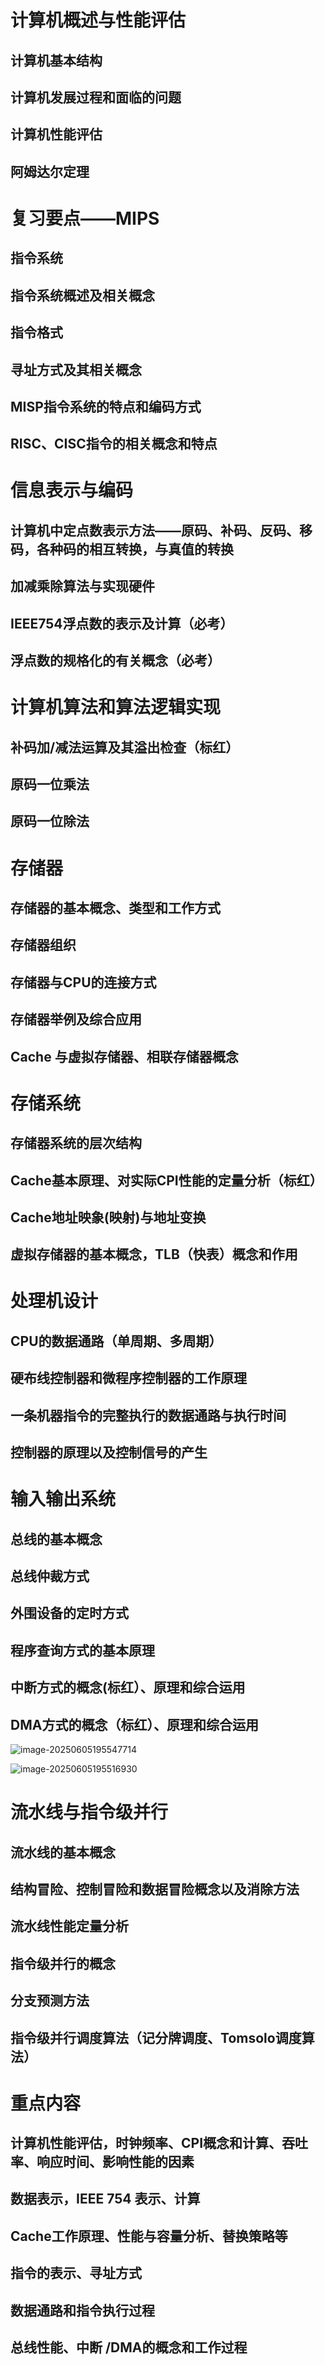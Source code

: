 # 计算机概述与性能评估

## 计算机基本结构



## 计算机发展过程和面临的问题



## 计算机性能评估



## 阿姆达尔定理



# 复习要点——MIPS

## 指令系统



## 指令系统概述及相关概念



## 指令格式



## 寻址方式及其相关概念



## MISP指令系统的特点和编码方式



## RISC、CISC指令的相关概念和特点



# 信息表示与编码

## 计算机中定点数表示方法——原码、补码、反码、移码，各种码的相互转换，与真值的转换



## 加减乘除算法与实现硬件

## IEEE754浮点数的表示及计算（必考）

## 浮点数的规格化的有关概念（必考）





# 计算机算法和算法逻辑实现



##  补码加/减法运算及其溢出检查（标红）



## 原码一位乘法



## 原码一位除法

# 存储器



## 存储器的基本概念、类型和工作方式



## 存储器组织



## 存储器与CPU的连接方式



## 存储器举例及综合应用



##  Cache 与虚拟存储器、相联存储器概念





# 存储系统



## 存储器系统的层次结构



## Cache基本原理、对实际CPI性能的定量分析（标红）



## Cache地址映象(映射)与地址变换



## 虚拟存储器的基本概念，TLB（快表）概念和作用





# 处理机设计



##  CPU的数据通路（单周期、多周期）



## 硬布线控制器和微程序控制器的工作原理

## 一条机器指令的完整执行的数据通路与执行时间



## 控制器的原理以及控制信号的产生



# 输入输出系统



## 总线的基本概念



## 总线仲裁方式



## 外围设备的定时方式



## 程序查询方式的基本原理



## 中断方式的概念(标红）、原理和综合运用



##  DMA方式的概念（标红）、原理和综合运用

![image-20250605195547714](E:\Learning_Github\Self_learning\计组\计组期末汇总\复习要点PPT.assets\image-20250605195547714.png)

![image-20250605195516930](E:\Learning_Github\Self_learning\计组\计组期末汇总\复习要点PPT.assets\image-20250605195516930.png)



# 流水线与指令级并行



## 流水线的基本概念



## 结构冒险、控制冒险和数据冒险概念以及消除方法



## 流水线性能定量分析



## 指令级并行的概念



## 分支预测方法



##  指令级并行调度算法（记分牌调度、Tomsolo调度算法） 



# 重点内容

## 计算机性能评估，时钟频率、CPI概念和计算、吞吐率、响应时间、影响性能的因素



##  数据表示，IEEE 754 表示、计算



##  Cache工作原理、性能与容量分析、替换策略等



## 指令的表示、寻址方式



## 数据通路和指令执行过程



## 总线性能、中断 /DMA的概念和工作过程




